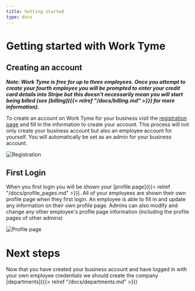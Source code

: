 ```yaml
---
title: Getting started
type: docs
---
```


# Getting started with Work Tyme

## Creating an account

_**Note: Work Tyme is free for up to three employees. Once you attempt to create your fourth employee you will be prompted to enter your credit card details into Stripe but this doesn't necessarily mean you will start being billed (see [billing]({{< relref "/docs/billing.md" >}}) for more information).**_

To create an account on Work Tyme for your business visit the [registration page](https://worktyme.ca/portal/index.php?register) and fill in the information to create your account. This process will not only create your business account but also an employee account for yourself. You will automatically be set as an admin for your business account.

![Registration](/docs/img/registration.png)

## First Login

When you first login you will be shown your [profile page]({{< relref "/docs/profile_pages.md" >}}). All of your employees are shown their own profile page when they first login. An employee is able to fill in and update any information on their own profile page. Admins can also modify and change any other employee's profile page information (including the profile pages of other admins)

![Profile page](/docs/img/home_page.png)

# Next steps

Now that you have created your business account and have logged in with your own employee credentials we should create the company [departments]({{< relref "/docs/departments.md" >}})